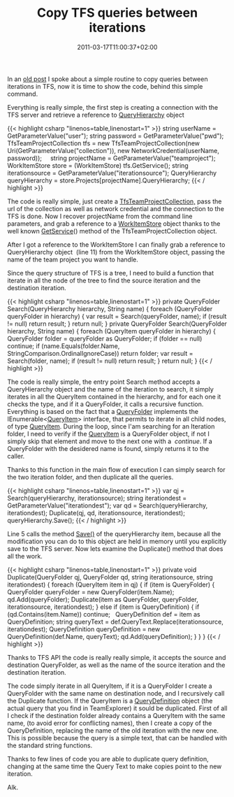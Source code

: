 ﻿---
title: "Copy TFS queries between iterations"
description: ""
date: 2011-03-17T11:00:37+02:00
draft: false
tags: [TfsAPI]
categories: [Tfs]
---
In an [old post](http://www.codewrecks.com/blog/index.php/2011/03/07/duplicate-queries-in-tfs-between-iterations/) I spoke about a simple routine to copy queries between iterations in TFS, now it is time to show the code, behind this simple command.

Everything is really simple, the first step is creating a connection with the TFS server and retrieve a reference to [QueryHierarchy](http://msdn.microsoft.com/en-us/library/microsoft.teamfoundation.workitemtracking.client.queryhierarchy.aspx) object

{{< highlight csharp "linenos=table,linenostart=1" >}}
string userName = GetParameterValue<String>("user");
string password = GetParameterValue<String>("pwd");
TfsTeamProjectCollection tfs =
new TfsTeamProjectCollection(new Uri(GetParameterValue<String>("collection")),
new NetworkCredential(userName, password));
 
 
string projectName = GetParameterValue<String>("teamproject");
WorkItemStore store = (WorkItemStore) tfs.GetService<WorkItemStore>();
string iterationsource = GetParameterValue<String>("iterationsource");
QueryHierarchy queryHierarchy = store.Projects[projectName].QueryHierarchy;
{{< / highlight >}}

The code is really simple, just create a [TfsTeamProjectCollection,](http://msdn.microsoft.com/query/dev10.query?appId=Dev10IDEF1&amp;l=EN-US&amp;k=k%28MICROSOFT.TEAMFOUNDATION.CLIENT.TFSTEAMPROJECTCOLLECTION%29;k%28TargetFrameworkMoniker-%22.NETFRAMEWORK%2cVERSION%3dV4.0%22%29;k%28DevLang-CSHARP%29&amp;rd=true) pass the url of the collection as well as network credential and the connection to the TFS is done. Now I recover projectName from the command line parameters, and grab a reference to a [WorkItemStore](http://msdn.microsoft.com/query/dev10.query?appId=Dev10IDEF1&amp;l=EN-US&amp;k=k%28MICROSOFT.TEAMFOUNDATION.WORKITEMTRACKING.CLIENT.WORKITEMSTORE%29;k%28TargetFrameworkMoniker-%22.NETFRAMEWORK%2cVERSION%3dV4.0%22%29;k%28DevLang-CSHARP%29&amp;rd=true) object thanks to the well known [GetService](http://msdn.microsoft.com/query/dev10.query?appId=Dev10IDEF1&amp;l=EN-US&amp;k=k%28%22MICROSOFT.TEAMFOUNDATION.CLIENT.TFSCONNECTION.GETSERVICE%60%601%22%29;k%28TargetFrameworkMoniker-%22.NETFRAMEWORK%2cVERSION%3dV4.0%22%29;k%28DevLang-CSHARP%29&amp;rd=true)() method of the TfsTeamProjectCollection object.

After I got a reference to the WorkItemStore I can finally grab a reference to QueryHierarchy object  (line 11) from the WorkItemStore object, passing the name of the team project you want to handle.

Since the query structure of TFS is a tree, I need to build a function that iterate in all the node of the tree to find the source iteration and the destination iteration.

{{< highlight csharp "linenos=table,linenostart=1" >}}
private QueryFolder Search(QueryHierarchy hierarchy, String name)
{
foreach (QueryFolder queryFolder in hierarchy)
{
var result = Search(queryFolder, name);
if (result != null) return result;
}
return null;
}
private QueryFolder Search(QueryFolder hierarchy, String name)
{
foreach (QueryItem queryFolder in hierarchy)
{
QueryFolder folder = queryFolder as QueryFolder;
if (folder == null) continue;
if (name.Equals(folder.Name, StringComparison.OrdinalIgnoreCase))
return folder;
var result = Search(folder, name);
if (result != null)
return result;
}
return null;
}
{{< / highlight >}}

The code is really simple, the entry point Search method accepts a QueryHierarchy object and the name of the iteration to search, it simply iterates in all the QueryItem contained in the hierarchy, and for each one it checks the type, and if it a QueryFolder, it calls a recursive function. Everything is based on the fact that a [QueryFolder](http://msdn.microsoft.com/en-us/library/microsoft.teamfoundation.workitemtracking.client.queryfolder.aspx?appId=Dev10IDEF1&amp;l=EN-US&amp;k=k%28MICROSOFT.TEAMFOUNDATION.WORKITEMTRACKING.CLIENT.QUERYITEM%29;k%28TargetFrameworkMoniker-&quot;.NETFRAMEWORK&amp;k=VERSION=V4.0&quot;%29;k%28DevLang-CSHARP%29&amp;rd=true) implements the IEnumerable&lt;[QueryItem](http://msdn.microsoft.com/query/dev10.query?appId=Dev10IDEF1&amp;l=EN-US&amp;k=k%28MICROSOFT.TEAMFOUNDATION.WORKITEMTRACKING.CLIENT.QUERYITEM%29;k%28TargetFrameworkMoniker-%22.NETFRAMEWORK%2cVERSION%3dV4.0%22%29;k%28DevLang-CSHARP%29&amp;rd=true)&gt; interface, that permits to iterate in all child nodes, of type [QueryItem](http://msdn.microsoft.com/query/dev10.query?appId=Dev10IDEF1&amp;l=EN-US&amp;k=k%28MICROSOFT.TEAMFOUNDATION.WORKITEMTRACKING.CLIENT.QUERYITEM%29;k%28TargetFrameworkMoniker-%22.NETFRAMEWORK%2cVERSION%3dV4.0%22%29;k%28DevLang-CSHARP%29&amp;rd=true). During the loop, since I'am searching for an Iteration folder, I need to verify if the [QueryItem](http://msdn.microsoft.com/query/dev10.query?appId=Dev10IDEF1&amp;l=EN-US&amp;k=k%28MICROSOFT.TEAMFOUNDATION.WORKITEMTRACKING.CLIENT.QUERYITEM%29;k%28TargetFrameworkMoniker-%22.NETFRAMEWORK%2cVERSION%3dV4.0%22%29;k%28DevLang-CSHARP%29&amp;rd=true) is a QueryFolder object, if not I simply skip that element and move to the next one with a  *continue*. If a QueryFolder with the desidered name is found, simply returns it to the caller.

Thanks to this function in the main flow of execution I can simply search for the two iteration folder, and then duplicate all the queries.

{{< highlight csharp "linenos=table,linenostart=1" >}}
var qj = Search(queryHierarchy, iterationsource);
string iterationdest = GetParameterValue<String>("iterationdest");
var qd = Search(queryHierarchy, iterationdest);
Duplicate(qj, qd, iterationsource, iterationdest);
queryHierarchy.Save();
{{< / highlight >}}

Line 5 calls the method [Save()](http://msdn.microsoft.com/query/dev10.query?appId=Dev10IDEF1&amp;l=EN-US&amp;k=k%28MICROSOFT.TEAMFOUNDATION.WORKITEMTRACKING.CLIENT.QUERYHIERARCHY.SAVE%29;k%28TargetFrameworkMoniker-%22.NETFRAMEWORK%2cVERSION%3dV4.0%22%29;k%28DevLang-CSHARP%29&amp;rd=true) of the queryHierarchy item, because all the modification you can do to this object are held in memory until you explicitly save to the TFS server. Now lets examine the Duplicate() method that does all the work.

{{< highlight csharp "linenos=table,linenostart=1" >}}
private void Duplicate(QueryFolder qj, QueryFolder qd, string iterationsource, string iterationdest)
{
foreach (QueryItem item in qj)
{
if (item is QueryFolder)
{
QueryFolder queryFolder = new QueryFolder(item.Name);
qd.Add(queryFolder);
Duplicate(item as QueryFolder, queryFolder, iterationsource, iterationdest);
}
else if (item is QueryDefinition)
{
if (qd.Contains(item.Name)) continue;
 
QueryDefinition def = item as QueryDefinition;
string queryText = def.QueryText.Replace(iterationsource, iterationdest);
QueryDefinition queryDefinition = new QueryDefinition(def.Name, queryText);
qd.Add(queryDefinition);
}
}
}
{{< / highlight >}}

Thanks to TFS API the code is really really simple, it accepts the source and destination QueryFolder, as well as the name of the source iteration and the destination iteration.

The code simply iterate in all QueryItem, if it is a QueryFolder I create a QueryFolder with the same name on destination node, and I recursively call the Duplicate function. If the QueryItem is a [QueryDefinition](http://msdn.microsoft.com/query/dev10.query?appId=Dev10IDEF1&amp;l=EN-US&amp;k=k%28MICROSOFT.TEAMFOUNDATION.WORKITEMTRACKING.CLIENT.QUERYDEFINITION%29;k%28TargetFrameworkMoniker-%22.NETFRAMEWORK%2cVERSION%3dV4.0%22%29;k%28DevLang-CSHARP%29&amp;rd=true) object (the actual query that you find in TeamExplorer) it sould be duplicated. First of all I check if the destination folder already contains a QueryItem with the same name, (to avoid error for conflicting names), then I create a copy of the QueryDefinition, replacing the name of the old iteration with the new one. This is possible because the query is a simple text, that can be handled with the standard string functions.

Thanks to few lines of code you are able to duplicate query definition, changing at the same time the Query Text to make copies point to the new iteration.

Alk.
